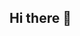 ## Hi there 👋

<!--
About

I am a senior at Washington University in St. Louis pursuing a bachelors degree in systems engineering and a minor in computer science. After I graduate in December, I plan to get a master's in Engineering Data Analytics and Statistics from WashU. I am interested in analyzing and modeling complex systems in order to automate technology functions. I am fluent in multiple computer programming languages and have three years of experience using modeling software. I enjoy learning new skills and being challenged through complex problem-solving.

Programming languages and tools: Python, MATLAB, JAVA, JavaScript, HTML, CSS, R, PowerShell, Git, GitHub, Splunk, Jenkins, Jupyter Notebook, Pandas, Matplotlib, Scikit-learn, Microsoft 365




